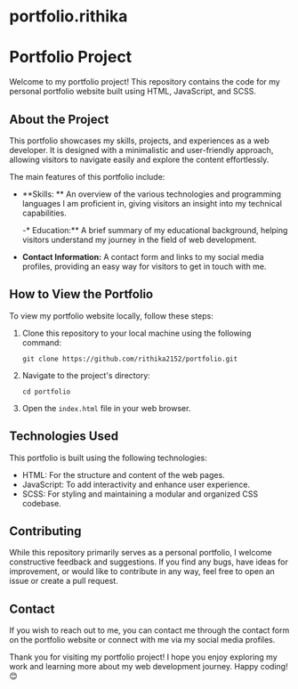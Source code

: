 # portfolio.rithika

# Portfolio Project

Welcome to my portfolio project! This repository contains the code for my personal portfolio website built using HTML, JavaScript, and SCSS.

## About the Project

This portfolio showcases my skills, projects, and experiences as a web developer. It is designed with a minimalistic and user-friendly approach, allowing visitors to navigate easily and explore the content effortlessly.

The main features of this portfolio include:



- **Skills: ** An overview of the various technologies and programming languages I am proficient in, giving visitors an insight into my technical capabilities.

  -* Education:** A brief summary of my educational background, helping visitors understand my journey in the field of web development.

- **Contact Information:** A contact form and links to my social media profiles, providing an easy way for visitors to get in touch with me.

## How to View the Portfolio

To view my portfolio website locally, follow these steps:

1. Clone this repository to your local machine using the following command:
   ```
   git clone https://github.com/rithika2152/portfolio.git
   ```

2. Navigate to the project's directory:
   ```
   cd portfolio
   ```

3. Open the `index.html` file in your web browser.

## Technologies Used

This portfolio is built using the following technologies:

- HTML: For the structure and content of the web pages.
- JavaScript: To add interactivity and enhance user experience.
- SCSS: For styling and maintaining a modular and organized CSS codebase.

## Contributing

While this repository primarily serves as a personal portfolio, I welcome constructive feedback and suggestions. If you find any bugs, have ideas for improvement, or would like to contribute in any way, feel free to open an issue or create a pull request.

## Contact

If you wish to reach out to me, you can contact me through the contact form on the portfolio website or connect with me via my social media profiles.

Thank you for visiting my portfolio project! I hope you enjoy exploring my work and learning more about my web development journey. Happy coding! 😊
